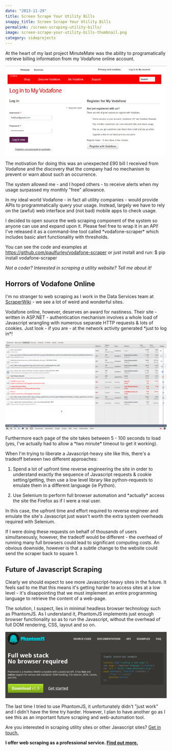 ```yaml
---
date: "2013-11-29"
title: Screen Scrape Your Utility Bills
snappy_title: Screen Scrape Your Utility Bills
permalink: /screen-scraping-utility-bills/
image: screen-scrape-your-utility-bills-thumbnail.png
category: sideprojects
---
```

At the heart of my last project MinuteMate was the ability to programatically retrieve billing information from my Vodafone online account.

![Vodafone online login screen](/img/vodafone-online-login-screen.png)

The motivation for doing this was an unexpected £90 bill I received from Vodafone and the discovery that the company had no mechanism to prevent or warn about such an occurrence.

The system allowed me - and I hoped others - to receive alerts when my usage surpassed my monthly "free" allowance.

In my ideal world Vodafone - in fact all utility companies - would provide APIs to programmatically query your usage. Instead, largely we have to rely on the (awful) web interface and (not bad) mobile apps to check usage.

I decided to open source the web scraping component of the system so anyone can use and expand upon it. Please feel free to wrap it in an API! I've released it as a command-line tool called \*vodafone-scraper\* which includes basic alert functionality with thresholds.

You can see the code and examples at <a title="Vodafone Scraper" href="https://github.com/paulfurley/vodafone-scraper" target="_blank">https://github.com/paulfurley/vodafone-scraper</a> or just install and run: $ pip install vodafone-scraper

*Not a coder? Interested in scraping a utility website? Tell me about it!*

## Horrors of Vodafone Online

I'm no stranger to web scraping as I work in the Data Services team at <a title="ScraperWiki" href="https://scraperwiki.com" target="_blank">ScraperWiki</a> - we see a lot of weird and wonderful sites.

Vodafone online, however, deserves an award for nastiness. Their site - written in ASP.NET - authentication mechanism involves a whole load of Javascript wrangling with numerous separate HTTP requests & lots of cookies. Just look - if you are - at the network activity generated \*just to log in\*!

![Vodafone online network tab screenshot](/img/vodafone-online-network-tab-screenshot.png)


Furthermore each page of the site takes between 5 - 100 seconds to load (yes, I've actually had to allow a \*two minute\* timeout to get it working).

When I'm trying to liberate a Javascript-heavy site like this, there's a tradeoff between two different approaches:

1. Spend a lot of upfront time reverse engineering the site in order to understand exactly the sequence of Javascript requests & cookie setting/getting, then use a low level library like python-requests to emulate them in a different language (ie Python).

2. Use Selenium to perform full browser automation and \*actually\* access the site the Firefox as if I were a real user.

In this case, the upfront time and effort required to reverse engineer and emulate the site's Javascript just wasn't worth the extra system overheads required with Selenium.

If I were doing these requests on behalf of thousands of users simultaneously, however, the tradeoff would be different - the overhead of running many full browsers could lead to significant computing costs. An obvious downside, however is that a subtle change to the website could send the scraper back to square 1.

## Future of Javascript Scraping

Clearly we should expect to see more Javascript-heavy sites in the future. It feels sad to me that this means it's getting harder to access sites at a low level - it's disappointing that we must implement an entire programming language to retrieve the content of a web-page.

The solution, I suspect, lies in minimal headless browser technology such as PhantomJS. As I understand it, PhantomJS implements just enough browser functionality so as to run the Javascript, without the overhead of full DOM rendering, CSS, layout and so on.

![PhantomJS home page](/img/phantom-js-home-page.png)


The last time I tried to use PhantomJS, it unfortunately didn't "just work" and I didn't have the time try harder. However, I plan to have another go as I see this as an important future scraping and web-automation tool.

Are you interested in scraping utility sites or other Javascript sites?
[Get in touch.][3]

**I offer web scraping as a professional service. [Find out more.][4]**

 [3]: http://paulfurley.com/contact/ "Contact"
 [4]: /reliable-accurate-web-scraping-uk-based/ "Reliable and Accurate Web Scraping (UK Based)"
